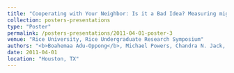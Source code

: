 ```yaml
---
title: "Cooperating with Your Neighbor: Is it a Bad Idea? Measuring migration distance of chimeras in <i>Dictyostelium discoideum</i>."
collection: posters-presentations
type: "Poster"
permalink: /posters-presentations/2011-04-01-poster-3
venue: "Rice University, Rice Undergraduate Research Symposium"
authors: "<b>Boahemaa Adu-Oppong</b>, Michael Powers, Chandra N. Jack, Neil J. Buttery, David C. Queller, and Joan Strassmann"
date: 2011-04-01
location: "Houston, TX"
---
```

